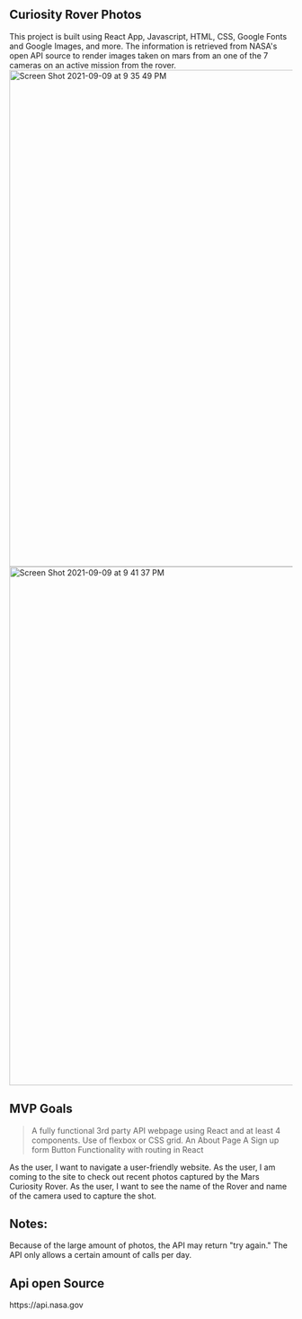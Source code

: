
<h2>Curiosity Rover Photos</h2>
This project is built using React App, Javascript, HTML, CSS, Google Fonts and Google Images, and more. The information is retrieved from NASA's open API source to render images taken on mars from an one of the 7 cameras on an active mission from the rover. 


<img width="884" alt="Screen Shot 2021-09-09 at 9 35 49 PM" src="https://user-images.githubusercontent.com/86509310/132784751-8625d356-39c1-4423-960c-9dafedf874c4.png">

<img width="923" alt="Screen Shot 2021-09-09 at 9 41 37 PM" src="https://user-images.githubusercontent.com/86509310/132785221-fe293270-02f2-4dc3-920a-b94d9526ba25.png">


## MVP Goals
> A fully functional 3rd party API webpage using React and at least 4 components. 
> Use of flexbox or CSS grid.
> An About Page
> A Sign up form
> Button Functionality with routing in React


As the user, I want to navigate a user-friendly website. As the user, I am coming to the site to check out recent photos captured by the Mars Curiosity Rover. As the user, I want to see the name of the Rover and name of the camera used to capture the shot. 


## Notes:
Because of the large amount of photos, the API may return "try again." The API only allows a certain amount of calls per day.



<h2> Api open Source </h2>
https://api.nasa.gov


